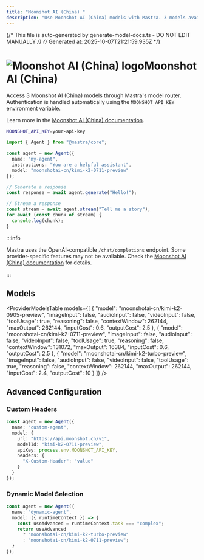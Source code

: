 ```yaml
---
title: "Moonshot AI (China) "
description: "Use Moonshot AI (China) models with Mastra. 3 models available."
---
```


{/* This file is auto-generated by generate-model-docs.ts - DO NOT EDIT MANUALLY */}
{/* Generated at: 2025-10-07T21:21:59.935Z */}

# <img src="https://models.dev/logos/moonshotai-cn.svg" alt="Moonshot AI (China) logo" className="inline w-8 h-8 mr-2 align-middle dark:invert dark:brightness-0 dark:contrast-200" />Moonshot AI (China)

Access 3 Moonshot AI (China) models through Mastra's model router. Authentication is handled automatically using the `MOONSHOT_API_KEY` environment variable.

Learn more in the [Moonshot AI (China) documentation](https://platform.moonshot.cn).

```bash
MOONSHOT_API_KEY=your-api-key
```

```typescript
import { Agent } from "@mastra/core";

const agent = new Agent({
  name: "my-agent",
  instructions: "You are a helpful assistant",
  model: "moonshotai-cn/kimi-k2-0711-preview"
});

// Generate a response
const response = await agent.generate("Hello!");

// Stream a response
const stream = await agent.stream("Tell me a story");
for await (const chunk of stream) {
  console.log(chunk);
}
```

:::info

Mastra uses the OpenAI-compatible `/chat/completions` endpoint. Some provider-specific features may not be available. Check the [Moonshot AI (China) documentation](https://platform.moonshot.cn) for details.

:::

## Models

<ProviderModelsTable 
  models={[
  {
    "model": "moonshotai-cn/kimi-k2-0905-preview",
    "imageInput": false,
    "audioInput": false,
    "videoInput": false,
    "toolUsage": true,
    "reasoning": false,
    "contextWindow": 262144,
    "maxOutput": 262144,
    "inputCost": 0.6,
    "outputCost": 2.5
  },
  {
    "model": "moonshotai-cn/kimi-k2-0711-preview",
    "imageInput": false,
    "audioInput": false,
    "videoInput": false,
    "toolUsage": true,
    "reasoning": false,
    "contextWindow": 131072,
    "maxOutput": 16384,
    "inputCost": 0.6,
    "outputCost": 2.5
  },
  {
    "model": "moonshotai-cn/kimi-k2-turbo-preview",
    "imageInput": false,
    "audioInput": false,
    "videoInput": false,
    "toolUsage": true,
    "reasoning": false,
    "contextWindow": 262144,
    "maxOutput": 262144,
    "inputCost": 2.4,
    "outputCost": 10
  }
]}
/>

## Advanced Configuration

### Custom Headers

```typescript
const agent = new Agent({
  name: "custom-agent",
  model: {
    url: "https://api.moonshot.cn/v1",
    modelId: "kimi-k2-0711-preview",
    apiKey: process.env.MOONSHOT_API_KEY,
    headers: {
      "X-Custom-Header": "value"
    }
  }
});
```

### Dynamic Model Selection

```typescript
const agent = new Agent({
  name: "dynamic-agent",
  model: ({ runtimeContext }) => {
    const useAdvanced = runtimeContext.task === "complex";
    return useAdvanced 
      ? "moonshotai-cn/kimi-k2-turbo-preview"
      : "moonshotai-cn/kimi-k2-0711-preview";
  }
});
```
